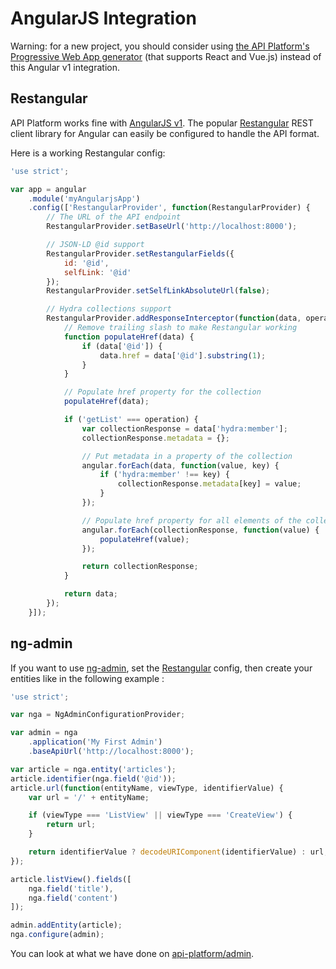 # AngularJS Integration

Warning: for a new project, you should consider using [the API Platform's Progressive Web App generator](../client-generator/index.md)
(that supports React and Vue.js) instead of this Angular v1 integration.

## Restangular

API Platform works fine with [AngularJS v1](http://angularjs.org). The popular [Restangular](https://github.com/mgonto/restangular)
REST client library for Angular can easily be configured to handle the API format.

Here is a working Restangular config:

```javascript
'use strict';

var app = angular
    .module('myAngularjsApp')
    .config(['RestangularProvider', function(RestangularProvider) {
        // The URL of the API endpoint
        RestangularProvider.setBaseUrl('http://localhost:8000');

        // JSON-LD @id support
        RestangularProvider.setRestangularFields({
            id: '@id',
            selfLink: '@id'
        });
        RestangularProvider.setSelfLinkAbsoluteUrl(false);

        // Hydra collections support
        RestangularProvider.addResponseInterceptor(function(data, operation) {
            // Remove trailing slash to make Restangular working
            function populateHref(data) {
                if (data['@id']) {
                    data.href = data['@id'].substring(1);
                }
            }

            // Populate href property for the collection
            populateHref(data);

            if ('getList' === operation) {
                var collectionResponse = data['hydra:member'];
                collectionResponse.metadata = {};

                // Put metadata in a property of the collection
                angular.forEach(data, function(value, key) {
                    if ('hydra:member' !== key) {
                        collectionResponse.metadata[key] = value;
                    }
                });

                // Populate href property for all elements of the collection
                angular.forEach(collectionResponse, function(value) {
                    populateHref(value);
                });

                return collectionResponse;
            }

            return data;
        });
    }]);
```

## ng-admin

If you want to use [ng-admin](https://github.com/marmelab/ng-admin), set the [Restangular](#restangular) config,
then create your entities like in the following example :

```javascript
'use strict';

var nga = NgAdminConfigurationProvider;

var admin = nga
    .application('My First Admin')
    .baseApiUrl('http://localhost:8000');

var article = nga.entity('articles');
article.identifier(nga.field('@id'));
article.url(function(entityName, viewType, identifierValue) {
    var url = '/' + entityName;

    if (viewType === 'ListView' || viewType === 'CreateView') {
        return url;
    }

    return identifierValue ? decodeURIComponent(identifierValue) : url;
});

article.listView().fields([
    nga.field('title'),
    nga.field('content')
]);

admin.addEntity(article);
nga.configure(admin);
```

You can look at what we have done on [api-platform/admin](https://github.com/api-platform/admin).
